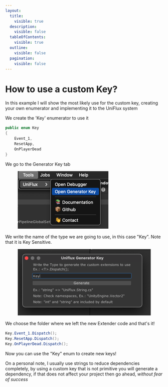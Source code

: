 ```yaml
---
layout:
  title:
    visible: true
  description:
    visible: false
  tableOfContents:
    visible: true
  outline:
    visible: false
  pagination:
    visible: false
---
```


# How to use a custom Key?

In this example I will show the most likely use for the custom key, creating your own enumerator and implementing it to the UniFlux system

We create the 'Key' enumerator to use it

```csharp
public enum Key
{
    Event_1,
    ResetApp,
    OnPlayerDead
}
```

We go to the Generator Key tab

<figure><img src="../.gitbook/assets/Captura de pantalla 2024-05-20 a las 1.31.52.png" alt=""><figcaption></figcaption></figure>

We write the name of the type we are going to use, in this case "Key". Note that it is Key Sensitive.

<figure><img src="../.gitbook/assets/Captura de pantalla 2024-05-20 a las 1.32.19.png" alt=""><figcaption></figcaption></figure>

We choose the folder where we left the new Extender code and that's it!

```csharp
Key.Event_1.Dispatch();
Key.ResetApp.Dispatch();
Key.OnPlayerDead.Dispatch();
```

Now you can use the "Key" enum to create new keys!

On a personal note, I usually use strings to reduce dependencies completely, by using a custom key that is not primitive you will generate a dependency, if that does not affect your project then go ahead, _without fear of success_
